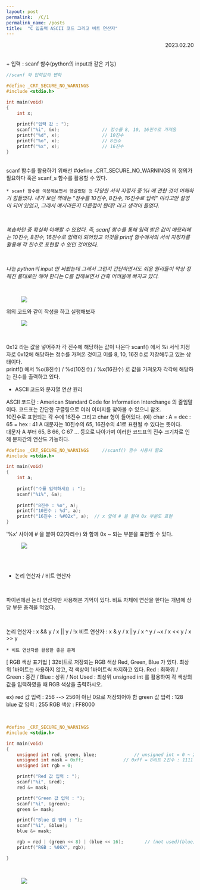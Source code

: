 ```yaml
---
layout: post
permalink:  /C/1
permalink_name: /posts
title:  "C 입출력 ASCII 코드 그리고 비트 연산자"
---
```


<!-- **C 입출력 ASCII 코드 그리고 비트 연산자** -->



<p style="text-align:right">2023.02.20</p>

<br>
+ 입력 : scanf 함수(python의 input과 같은 기능)


```c
//scanf 와 입력값의 변화

#define _CRT_SECURE_NO_WARNINGS
#include <stdio.h>

int main(void)
{
    int x;
    
    printf("입력 값 : ");
    scanf("%i", &x);				// 정수를 8, 10, 16진수로 가져옴
    printf("%d", x);				// 10진수
    printf("%o", x);				// 8진수
    printf("%x", x);				// 16진수
}
```

<br>
scanf 함수를 활용하기 위해선 
#define _CRT_SECURE_NO_WARNINGS 의 정의가 필요하다 혹은
scanf_s 함수를 활용할 수 있다.
<br>
<!-- <h1 style="font-color:orange;"> -->

`* scanf 함수를 이용해보면서 헷갈렸던 것`
_다양한 서식 지정자 중 %i 에 관한 것이 이해하기 힘들었다._
_내가 보던 책에는 "정수를 10진수, 8진수, 16진수로 입력" 이라고만 설명이 되어 있었고,_
_그래서 예시라든지 다른점이 뭔데? 라고 생각이 들었다._

<br>

_복습하던 중 확실히 이해할 수 있었다._
_즉, scanf 함수를 통해 입력 받은 값이 메모리에는 10진수, 8진수, 16진수로 입력이 되어있고_
_이것을 printf 함수에서의 서식 지정자를 활용해 각 진수로 표현할 수 있던 것이었다._

<br>

_나는 python의 input 만 써봤는데 그래서 그런지 간단하면서도 쉬운 원리들이_
_막상 정해진 룰대로만 해야 한다는 C를 접해보면서_
_간혹 어려움에 빠지고 있다._

<br>

<figure class="fig">
<img class="image" src="https://img1.daumcdn.net/thumb/R1280x0/?scode=mtistory2&fname=https%3A%2F%2Fblog.kakaocdn.net%2Fdn%2FbLKY3K%2FbtrZ8Nl9zQY%2FPkPTiLDQqpJF0EUCK9saIK%2Fimg.png">
</figure>
위의 코드와 같이 작성을 하고 실행해보자
<figure class="fig">
<img class="image" src="https://img1.daumcdn.net/thumb/R1280x0/?scode=mtistory2&fname=https%3A%2F%2Fblog.kakaocdn.net%2Fdn%2FcItt4z%2FbtrZ4cU3Iyy%2F3GrBUtI1lUK8lkSDaLxkh0%2Fimg.png">
</figure>
<br>

0x12 라는 값을 넣어주자 각 진수에 해당하는 값이 나온다
scanf() 에서 %i 서식 지정자로 0x12에 해당하는 정수를 가져온 것이고
이를 8, 10, 16진수로 저장해두고 있는 상태이다.
<br>
printf() 에서 %o(8진수) / %d(10진수) / %x(16진수) 로 값을 가져오자
각각에 해당하는 진수를 출력하고 있다.
<br>


+ ASCII 코드와 문자열 연산 원리

ASCII 코드란 : American Standard Code for Information Interchange 의 줄임말이다.
코드표는 간단한 구글링으로 여러 이미지를 찾아볼 수 있으니 참조.
<br>
10진수로 표현되는 각 수에 16진수 그리고 char 형이 들어있다.
(예) char : A = dec : 65 = hex : 41
A 대문자는 10진수의 65, 16진수의 41로 표현될 수 있다는 뜻이다.
<br>
대문자 A 부터 65, B 66, C 67 ... 등으로 나아가며
이러한 코드표의 진수 크기차로 인해 문자간의 연산도 가능하다.
```c
#define _CRT_SECURE_NO_WARNINGS		//scanf() 함수 사용시 필요
#include <stdio.h>

int main(void)
{
	int a;
    
    printf("수를 입력하세요 : ");
    scanf("%i%", &a);
    
    printf("8진수 : %o", a);
    printf("10진수 : %d", a);
    printf("16진수 : %#02x", a);	// x 앞에 # 을 붙여 0x 부분도 표현
}
```
'%x' 사이에 # 을 붙여 02(자리수) 와 함께 0x ~ 되는 부분을 표현할 수 있다.

<figure class="fig">
<img class="image" src="https://img1.daumcdn.net/thumb/R1280x0/?scode=mtistory2&fname=https%3A%2F%2Fblog.kakaocdn.net%2Fdn%2FkPJkW%2FbtrZ7qLMmtI%2F02gtR3J8UZXR8LdaT9YEhk%2Fimg.png">
</figure>

<br>
<br>

+ 논리 연산자 / 비트 연산자

<br>

파이썬에선 논리 연산자만 사용해본 기억이 있다.
비트 자체에 연산을 한다는 개념에 상당 부분 충격을 먹었다.

<br>

논리 연산자 : x && y / x || y / !x
비트 연산자 : x & y / x | y / x ^ y / ~x / x << y / x >> y

`* 비트 연산자를 활용한 좋은 문제`

[ RGB 색상 표기법 ]
32비트로 저장되는 RGB 색상 Red, Green, Blue 가 있다.
최상위 1바이트는 사용하지 않고, 각 색상이 1바이트씩 차지하고 있다.
Red : 최하위 / Green : 중간 / Blue : 상위 / Not Used : 최상위
unsigned int 를 활용하여 각 색상의 값을 입력하였을 때 RGB 색상을 출력하시오.

ex) 
red 값 입력 : 256 --> 256이 아닌 0으로 저장되어야 함
green 값 입력 : 128
blue 값 입력 : 255
RGB 색상 : FF8000

<br>

```c
#define _CRT_SECURE_NO_WARNINGS
#include <stdio.h>

int main(void)
{
	unsigned int red, green, blue;				// unsigned int = 0 ~ 255
	unsigned int mask = 0xff;				// 0xff = 8비트 2진수 : 1111 1111
	unsigned int rgb = 0;

	printf("Red 값 입력 : ");
	scanf("%i", &red);
	red &= mask;

	printf("Green 값 입력 : ");
	scanf("%i", &green);
	green &= mask;

	printf("Blue 값 입력 : ");
	scanf("%i", &blue);
	blue &= mask;

	rgb = red | (green << 8) | (blue << 16);		// (not used)(blue)(green)(red) 8비트씩
	printf("RGB : %06X", rgb);

}
```

<br>

<figure class="fig">
<img class="image" src="https://img1.daumcdn.net/thumb/R1280x0/?scode=mtistory2&fname=https%3A%2F%2Fblog.kakaocdn.net%2Fdn%2FoKtqk%2FbtrZ9GG8m3E%2FLkAIhznM57OjMNn5xMrbfk%2Fimg.png">
</figure>